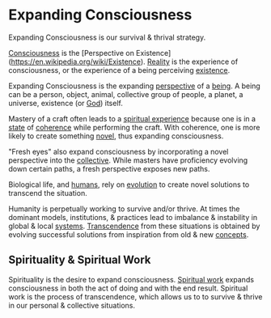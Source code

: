 # Expanding Consciousness

Expanding Consciousness is our survival & thrival strategy.

[Consciousness](https://en.wikipedia.org/wiki/Consciousness) is the [Perspective on Existence] (https://en.wikipedia.org/wiki/Existence). [Reality](./reality.md) is the experience of consciousness, or the experience of a being perceiving [existence](./existence.md).

Expanding Consciousness is the expanding [perspective](./perspective.md) of a [being](./being.md). A being can be a person, object, animal, collective group of people, a planet, a universe, existence (or [God](./god.md)) itself.

Mastery of a craft often leads to a [spiritual experience](./spirituality.md) because one is in a [state](./state.md) of [coherence](./coherence.md) while performing the craft. With coherence, one is more likely to create something [novel](./novelty.md), thus expanding consciousness.

"Fresh eyes" also expand consciousness by incorporating a novel perspective into the [collective](./collective.md). While masters have proficiency evolving down certain paths, a fresh perspective exposes new paths.

Biological life, and [humans](./human.md), rely on [evolution](./evolution.md) to create novel solutions to transcend the situation.

Humanity is perpetually working to survive and/or thrive. At times the dominant models, institutions, & practices lead to imbalance & instability in global & local [systems](./system.md). [Transcendence](./transcendence.md) from these situations is obtained by evolving successful solutions from inspiration from old & new [concepts](./concept.md).

## Spirituality & Spiritual Work

Spirituality is the desire to expand consciousness. [Spiritual work](./spiritual-work.md) expands consciousness in both the act of doing and with the end result. Spiritual work is the process of transcendence, which allows us to to survive & thrive in our personal & collective situations.
